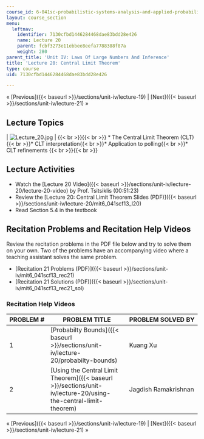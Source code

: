 ```yaml
---
course_id: 6-041sc-probabilistic-systems-analysis-and-applied-probability-fall-2013
layout: course_section
menu:
  leftnav:
    identifier: 7130cfbd1446284468dae83bdd28e426
    name: Lecture 20
    parent: fcbf3273e11ebbee8eefa7788388f87a
    weight: 280
parent_title: 'Unit IV: Laws Of Large Numbers And Inference'
title: 'Lecture 20: Central Limit Theorem'
type: course
uid: 7130cfbd1446284468dae83bdd28e426

---
```


« [Previous]({{< baseurl >}}/sections/unit-iv/lecture-19) | [Next]({{< baseurl >}}/sections/unit-iv/lecture-21) »

Lecture Topics
--------------

| ![Lecture_20.jpg](/coursemedia/6-041sc-probabilistic-systems-analysis-and-applied-probability-fall-2013/8fc917bb2a3eda2d3cfbf376d9e2ea47_Lecture_20.jpg) |  {{< br >}}{{< br >}} *   The Central Limit Theorem (CLT){{< br >}}*   CLT interpretation{{< br >}}*   Application to polling{{< br >}}*   CLT refinements {{< br >}}{{< br >}}  

Lecture Activities
------------------

*   Watch the [Lecture 20 Video]({{< baseurl >}}/sections/unit-iv/lecture-20/lecture-20-video) by Prof. Tsitsiklis (00:51:23)
*   Review the [Lecture 20: Central Limit Theorem Slides (PDF)]({{< baseurl >}}/sections/unit-iv/lecture-20/mit6_041scf13_l20)
*   Read Section 5.4 in the textbook

Recitation Problems and Recitation Help Videos
----------------------------------------------

Review the recitation problems in the PDF file below and try to solve them on your own. Two of the problems have an accompanying video where a teaching assistant solves the same problem.

*   [Recitation 21 Problems (PDF)]({{< baseurl >}}/sections/unit-iv/mit6_041scf13_rec21)
*   [Recitation 21 Solutions (PDF)]({{< baseurl >}}/sections/unit-iv/mit6_041scf13_rec21_sol)

### Recitation Help Videos

| PROBLEM # | PROBLEM TITLE | PROBLEM SOLVED BY |
| --- | --- | --- |
| 1 | [Probabilty Bounds]({{< baseurl >}}/sections/unit-iv/lecture-20/probabilty-bounds) | Kuang Xu |
| 2 | [Using the Central Limit Theorem]({{< baseurl >}}/sections/unit-iv/lecture-20/using-the-central-limit-theorem) | Jagdish Ramakrishnan 

« [Previous]({{< baseurl >}}/sections/unit-iv/lecture-19) | [Next]({{< baseurl >}}/sections/unit-iv/lecture-21) »